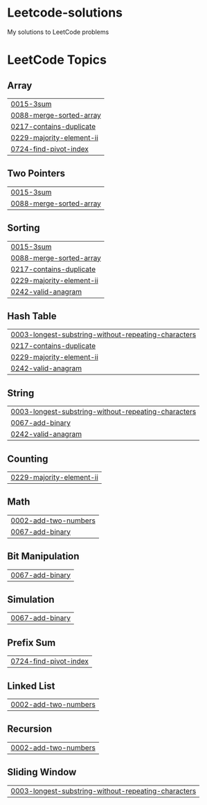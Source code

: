 # Leetcode-solutions
My solutions to LeetCode problems

<!---LeetCode Topics Start-->
# LeetCode Topics
## Array
|  |
| ------- |
| [0015-3sum](https://github.com/harxh1405/Leetcode-solutions/tree/master/0015-3sum) |
| [0088-merge-sorted-array](https://github.com/harxh1405/Leetcode-solutions/tree/master/0088-merge-sorted-array) |
| [0217-contains-duplicate](https://github.com/harxh1405/Leetcode-solutions/tree/master/0217-contains-duplicate) |
| [0229-majority-element-ii](https://github.com/harxh1405/Leetcode-solutions/tree/master/0229-majority-element-ii) |
| [0724-find-pivot-index](https://github.com/harxh1405/Leetcode-solutions/tree/master/0724-find-pivot-index) |
## Two Pointers
|  |
| ------- |
| [0015-3sum](https://github.com/harxh1405/Leetcode-solutions/tree/master/0015-3sum) |
| [0088-merge-sorted-array](https://github.com/harxh1405/Leetcode-solutions/tree/master/0088-merge-sorted-array) |
## Sorting
|  |
| ------- |
| [0015-3sum](https://github.com/harxh1405/Leetcode-solutions/tree/master/0015-3sum) |
| [0088-merge-sorted-array](https://github.com/harxh1405/Leetcode-solutions/tree/master/0088-merge-sorted-array) |
| [0217-contains-duplicate](https://github.com/harxh1405/Leetcode-solutions/tree/master/0217-contains-duplicate) |
| [0229-majority-element-ii](https://github.com/harxh1405/Leetcode-solutions/tree/master/0229-majority-element-ii) |
| [0242-valid-anagram](https://github.com/harxh1405/Leetcode-solutions/tree/master/0242-valid-anagram) |
## Hash Table
|  |
| ------- |
| [0003-longest-substring-without-repeating-characters](https://github.com/harxh1405/Leetcode-solutions/tree/master/0003-longest-substring-without-repeating-characters) |
| [0217-contains-duplicate](https://github.com/harxh1405/Leetcode-solutions/tree/master/0217-contains-duplicate) |
| [0229-majority-element-ii](https://github.com/harxh1405/Leetcode-solutions/tree/master/0229-majority-element-ii) |
| [0242-valid-anagram](https://github.com/harxh1405/Leetcode-solutions/tree/master/0242-valid-anagram) |
## String
|  |
| ------- |
| [0003-longest-substring-without-repeating-characters](https://github.com/harxh1405/Leetcode-solutions/tree/master/0003-longest-substring-without-repeating-characters) |
| [0067-add-binary](https://github.com/harxh1405/Leetcode-solutions/tree/master/0067-add-binary) |
| [0242-valid-anagram](https://github.com/harxh1405/Leetcode-solutions/tree/master/0242-valid-anagram) |
## Counting
|  |
| ------- |
| [0229-majority-element-ii](https://github.com/harxh1405/Leetcode-solutions/tree/master/0229-majority-element-ii) |
## Math
|  |
| ------- |
| [0002-add-two-numbers](https://github.com/harxh1405/Leetcode-solutions/tree/master/0002-add-two-numbers) |
| [0067-add-binary](https://github.com/harxh1405/Leetcode-solutions/tree/master/0067-add-binary) |
## Bit Manipulation
|  |
| ------- |
| [0067-add-binary](https://github.com/harxh1405/Leetcode-solutions/tree/master/0067-add-binary) |
## Simulation
|  |
| ------- |
| [0067-add-binary](https://github.com/harxh1405/Leetcode-solutions/tree/master/0067-add-binary) |
## Prefix Sum
|  |
| ------- |
| [0724-find-pivot-index](https://github.com/harxh1405/Leetcode-solutions/tree/master/0724-find-pivot-index) |
## Linked List
|  |
| ------- |
| [0002-add-two-numbers](https://github.com/harxh1405/Leetcode-solutions/tree/master/0002-add-two-numbers) |
## Recursion
|  |
| ------- |
| [0002-add-two-numbers](https://github.com/harxh1405/Leetcode-solutions/tree/master/0002-add-two-numbers) |
## Sliding Window
|  |
| ------- |
| [0003-longest-substring-without-repeating-characters](https://github.com/harxh1405/Leetcode-solutions/tree/master/0003-longest-substring-without-repeating-characters) |
<!---LeetCode Topics End-->